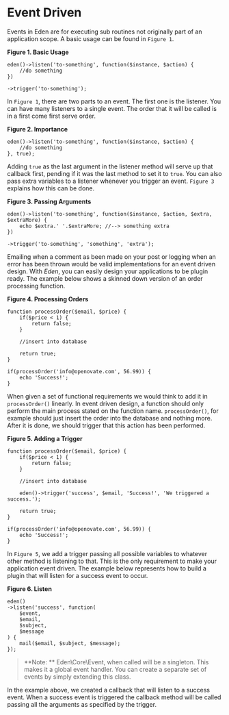 # Event Driven

Events in Eden are for executing sub routines not originally part of an application scope. A basic usage can be found in `Figure 1`.

**Figure 1. Basic Usage**

	eden()->listen('to-something', function($instance, $action) {
		//do something
	})
	
	->trigger('to-something');

In `Figure 1`, there are two parts to an event. The first one is the listener. You can have many listeners to a single event. The order that it will be called is in a first come first serve order. 

**Figure 2. Importance**

	eden()->listen('to-something', function($instance, $action) {
		//do something
	}, true);

Adding `true` as the last argument in the listener method will serve up that callback first, pending if it was the last method to set it to `true`. You can also pass extra variables to a listener whenever you trigger an event. `Figure 3` explains how this can be done.

**Figure 3. Passing Arguments**

	eden()->listen('to-something', function($instance, $action, $extra, $extraMore) {
		echo $extra.' '.$extraMore; //--> something extra
	})
	
	->trigger('to-something', 'something', 'extra');

Emailing when a comment as been made on your post or logging when an error has been thrown would be valid implementations for an event driven design. With *Eden*, you can easily design your applications to be plugin ready. The example below shows a skinned down version of an order processing function.

**Figure 4. Processing Orders**

	function processOrder($email, $price) {
		if($price < 1) {
			return false;
		}
		 
		//insert into database
		 
		return true;
	}
	 
	if(processOrder('info@openovate.com', 56.99)) {
		echo 'Success!';
	}

When given a set of functional requirements we would think to add it in `processOrder()` linearly. In event driven design, a function should only perform the main process stated on the function name. `processOrder()`, for example should just insert the order into the database and nothing more. After it is done, we should trigger that this action has been performed.

**Figure 5. Adding a Trigger**

	function processOrder($email, $price) {
		if($price < 1) {
			return false;
		}
		 
		//insert into database
		 
		eden()->trigger('success', $email, 'Success!', 'We triggered a success.');
		 
		return true;
	}
	 
	if(processOrder('info@openovate.com', 56.99)) {
		echo 'Success!';
	}

In `Figure 5`, we add a trigger passing all possible variables to whatever other method is listening to that. This is the only requirement to make your application event driven. The example below represents how to build a plugin that will listen for a success event to occur.

**Figure 6. Listen**

	eden()
	->listen('success', function(
		$event, 
		$email, 
		$subject, 
		$message
	) {
		mail($email, $subject, $message);
	});

> **Note: ** Eden\Core\Event, when called will be a singleton. This makes it a global event handler. You can create a separate set of events by simply extending this class.

In the example above, we created a callback that will listen to a success event. When a success event is triggered the callback method will be called passing all the arguments as specified by the trigger.